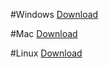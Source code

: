 #Windows
[Download](http://www.docs.peauproductions.com/MCC/MAPIR_Camera_Control_WINDOWS.zip)

#Mac
[Download](http://www.docs.peauproductions.com/MCC/MAPIR_Camera_Control_MAC.zip)

#Linux
[Download](http://www.docs.peauproductions.com/MCC/MAPIR_Camera_Control_LINUX.zip)